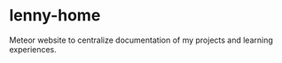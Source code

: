 lenny-home
==========

Meteor website to centralize documentation of my projects and learning experiences.
